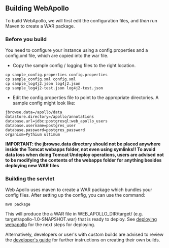 Building WebApollo
--------------------

To build WebApollo, we will first edit the configuration files, and *then* run Maven to create a WAR package.

### Before you build

You need to configure your instance using a config.properties and a
config.xml file, which are copied into the war file.

-   Copy the sample config / logging files to the right location.

<!-- blank code comment -->

    cp sample_config.properties config.properties
    cp sample_config.xml config.xml
    cp sample_log4j2.json log4j2.json
    cp sample_log4j2-test.json log4j2-test.json

-   Edit the config.properties file to point to the appropriate directories. A sample config might look like:

<!-- blank comment comment -->

    jbrowse.data=/apollo/data
    datastore.directory=/apollo/annotations
    database.url=jdbc:postgresql:web_apollo_users
    database.username=postgres_user
    database.password=postgres_password
    organism=Pythium ultimum

**IMPORTANT: the jbrowse.data directory should not be placed
anywhere inside the Tomcat webapps folder, not even using
symlinks!! To avoid data loss when doing Tomcat Undeploy operations,
users are advised not to be modifying the contents of the webapps folder
for anything besides deploying new WAR files**

### Building the servlet

Web Apollo uses maven to create a WAR package which bundles your config files. After setting up the config, you can use the command:

    mvn package

This will produce the a WAR file in WEB\_APOLLO\_DIR/target/ (e.g. target/apollo-1.0-SNAPSHOT.war) that is ready to deploy. See [deploying webapollo](Deploy.md) for the next steps for deploying.

Alternatively, developers or user's with custom builds are advised to review the [developer's guide](Developer.md) for further instructions on creating their own builds.
